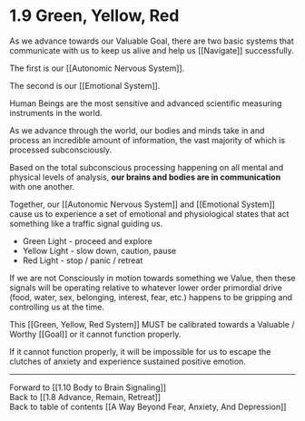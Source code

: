 # 1.9 Green, Yellow, Red

As we advance towards our Valuable Goal, there are two basic systems that communicate with us to keep us alive and help us [[Navigate]] successfully.

The first is our [[Autonomic Nervous System]].  

The second is our [[Emotional System]].  

Human Beings are the most sensitive and advanced scientific measuring instruments in the world. 

As we advance through the world, our bodies and minds take in and process an incredible amount of information, the vast majority of which is processed subconsciously. 

Based on the total subconscious processing happening on all mental and physical levels of analysis, **our brains and bodies are in communication** with one another. 

Together, our [[Autonomic Nervous System]] and [[Emotional System]] cause us to experience a set of emotional and physiological states that act something like a traffic signal guiding us. 

- Green Light - proceed and explore   
- Yellow Light - slow down, caution, pause  
- Red Light  - stop / panic / retreat 

If we are not Consciously in motion towards something we Value, then these signals will be operating relative to whatever lower order primordial drive (food, water, sex, belonging, interest, fear, etc.) happens to be gripping and controlling us at the time. 

This [[Green, Yellow, Red System]] MUST be calibrated towards a Valuable / Worthy [[Goal]] or it cannot function properly.

If it cannot function properly, it will be impossible for us to escape the clutches of anxiety and experience sustained positive emotion. 

___

Forward to [[1.10 Body to Brain Signaling]]      
Back to [[1.8 Advance, Remain, Retreat]]      
Back to table of contents [[A Way Beyond Fear, Anxiety, And Depression]]    
